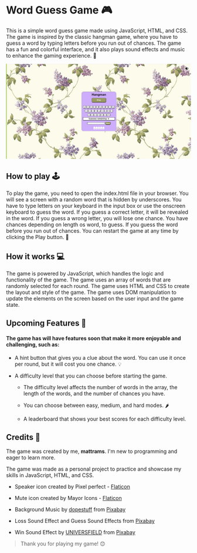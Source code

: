 # Word Guess Game 🎮
This is a simple word guess game made using JavaScript, HTML, and CSS. The game is inspired by the classic hangman game, where you have to guess a word by typing letters before you run out of chances. The game has a fun and colorful interface, and it also plays sound effects and music to enhance the gaming experience. 🎵

<img src="Images/ss1.png">

## How to play 🕹️
To play the game, you need to open the index.html file in your browser. You will see a screen with a random word that is hidden by underscores. You have to type letters on your keyboard in the input box or use the onscreen keyboard to guess the word. If you guess a correct letter, it will be revealed in the word. If you guess a wrong letter, you will lose one chance. You have chances depending on length os word, to guess. If you guess the word before you run out of chances. You can restart the game at any time by clicking the Play button. 🔁

## How it works 💻
The game is powered by JavaScript, which handles the logic and functionality of the game. The game uses an array of words that are randomly selected for each round. The game uses HTML and CSS to create the layout and style of the game. The game uses DOM manipulation to update the elements on the screen based on the user input and the game state.

## Upcoming Features 🌟

#### The game has will have features soon that make it more enjoyable and challenging, such as:

* A hint button that gives you a clue about the word. You can use it once per round, but it will cost you one chance. 💡

* A difficulty level that you can choose before starting the game. 

    * The difficulty level affects the number of words in the array, the length of the words, and the number of chances you have. 

    * You can choose between easy, medium, and hard modes. 🌶️

    * A leaderboard that shows your best scores for each difficulty level.

## Credits 🙏
The game was created by me, <b>mattrams</b>. I'm new to programming and eager to learn more. 

The game was made as a personal project to practice and showcase my skills in JavaScript, HTML, and CSS.

* Speaker icon created by Pixel perfect - <a href="https://www.flaticon.com/free-icons/speaker" title="speaker icons">Flaticon</a>

* Mute icon created by Mayor Icons - <a href="https://www.flaticon.com/free-icons/mute" title="mute icons">Flaticon</a>

* Background Music by <a href="https://pixabay.com/users/dopestuff-30965024/?utm_source=link-attribution&utm_medium=referral&utm_campaign=music&utm_content=128925">dopestuff</a> from <a href="https://pixabay.com/music//?utm_source=link-attribution&utm_medium=referral&utm_campaign=music&utm_content=128925">Pixabay</a>

* Loss Sound Effect and Guess Sound Effects from <a href="https://pixabay.com/?utm_source=link-attribution&utm_medium=referral&utm_campaign=music&utm_content=6008">Pixabay</a>

* Win Sound Effect by <a href="https://pixabay.com/users/universfield-28281460/?utm_source=link-attribution&utm_medium=referral&utm_campaign=music&utm_content=151766">UNIVERSFIELD</a> from <a href="https://pixabay.com//?utm_source=link-attribution&utm_medium=referral&utm_campaign=music&utm_content=151766">Pixabay</a>

> Thank you for playing my game! 😊